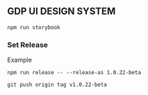 ## GDP UI DESIGN SYSTEM

```npm run storybook```

### Set Release 

Example

```npm run release -- --release-as 1.0.22-beta```

```git push origin tag v1.0.22-beta```